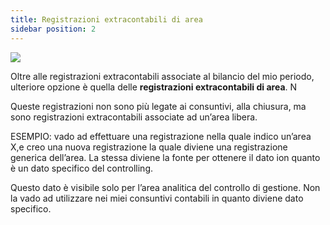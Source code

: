```yaml
---
title: Registrazioni extracontabili di area
sidebar position: 2
---
```

![](/img/it-it/controlling/extraaccounting.png)

Oltre alle registrazioni extracontabili associate al bilancio del mio periodo, ulteriore opzione è quella delle **registrazioni extracontabili di area**. N

Queste registrazioni non sono più legate ai consuntivi, alla chiusura, ma sono registrazioni extracontabili associate ad un’area libera. 

ESEMPIO: vado ad effettuare una registrazione nella quale indico un’area X,e creo una nuova registrazione la quale diviene una registrazione generica dell’area. La stessa diviene la fonte per ottenere il dato ion quanto è un dato specifico del controlling. 

 Questo dato è visibile solo per l’area analitica del controllo di gestione. Non la vado ad utilizzare nei miei consuntivi contabili in quanto diviene dato specifico. 
